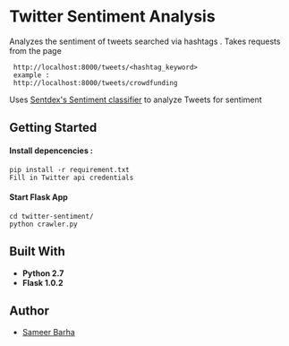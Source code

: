 # Twitter Sentiment Analysis

Analyzes the sentiment of tweets searched via hashtags .
Takes requests from the page
```
 http://localhost:8000/tweets/<hashtag_keyword>
 example :
 http://localhost:8000/tweets/crowdfunding
 ```
Uses [Sentdex's Sentiment classifier](https://github.com/PythonProgramming/NLTK-3----Natural-Language-Processing-with-Python-series) to analyze Tweets for sentiment


## Getting Started

#### Install depencencies :
```
pip install -r requirement.txt
Fill in Twitter api credentials
```
#### Start Flask App
```
cd twitter-sentiment/
python crawler.py
```

## Built With

* **Python 2.7**
* **Flask 1.0.2**

## Author

* [Sameer Barha](maitto:sameer.barha12@gmail.com)
